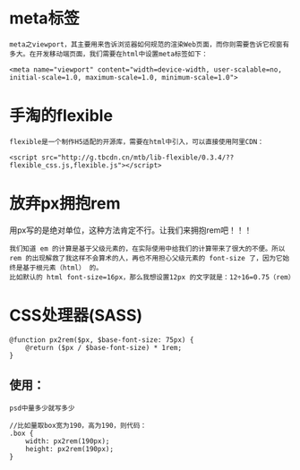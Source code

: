 # meta标签

```
meta之viewport，其主要用来告诉浏览器如何规范的渲染Web页面，而你则需要告诉它视窗有多大。在开发移动端页面，我们需要在html中设置meta标签如下：
```
```
<meta name="viewport" content="width=device-width, user-scalable=no, initial-scale=1.0, maximum-scale=1.0, minimum-scale=1.0">
```
# 手淘的flexible
```
flexible是一个制作H5适配的开源库，需要在html中引入，可以直接使用阿里CDN：
```
```
<script src="http://g.tbcdn.cn/mtb/lib-flexible/0.3.4/??flexible_css.js,flexible.js"></script>
```
# 放弃px拥抱rem
用px写的是绝对单位，这种方法肯定不行。让我们来拥抱rem吧！！！
```
我们知道 em 的计算是基于父级元素的，在实际使用中给我们的计算带来了很大的不便。所以 rem 的出现解救了我这样不会算术的人，再也不用担心父级元素的 font-size 了，因为它始终是基于根元素（html） 的。
比如默认的 html font-size=16px，那么我想设置12px 的文字就是：12÷16=0.75（rem）
```
# CSS处理器(SASS)
```
@function px2rem($px, $base-font-size: 75px) {
    @return ($px / $base-font-size) * 1rem;
}
```
## 使用：
```
psd中量多少就写多少

//比如量取box宽为190，高为190，则代码：
.box {
    width: px2rem(190px);
    height: px2rem(190px);
}
```
